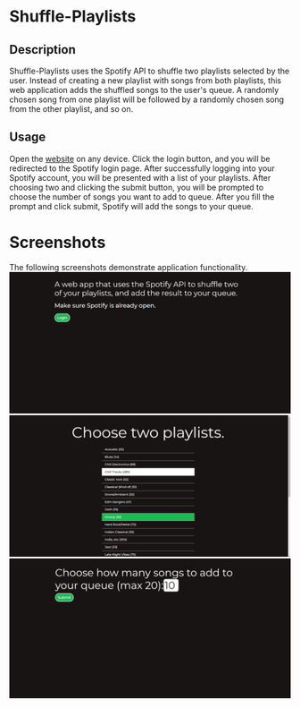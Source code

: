 # Shuffle-Playlists

## Description
Shuffle-Playlists uses the Spotify API to shuffle two playlists selected by the user. Instead of creating a new playlist with songs from both playlists, this web application adds the shuffled songs to the user's queue. A randomly chosen song from one playlist will be followed by a randomly chosen song from the other playlist, and so on.

## Usage
Open the [website](https://stormy-scrubland-36302.herokuapp.com/) on any device. Click the login button, and you will be redirected to the Spotify login page. After successfully logging into your Spotify account, you will be presented with a list of your playlists. After choosing two and clicking the submit button, you will be prompted to choose the number of songs you want to add to queue. After you fill the prompt and click submit, Spotify will add the songs to your queue.

# Screenshots
The following screenshots demonstrate application functionality.
![Screenshot 1](https://github.com/ankushchalla/Shuffle-Playlists/blob/master/screenshots/screenshot_1.png)
![Screenshot 2](https://github.com/ankushchalla/Shuffle-Playlists/blob/master/screenshots/screenshot_2.png)
![Screenshot 3](https://github.com/ankushchalla/Shuffle-Playlists/blob/master/screenshots/screenshot_3.png)



